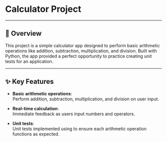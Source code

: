 # Calculator Project

---

## 🚀 Overview

This project is a simple calculator app designed to perform basic arithmetic operations like addition, subtraction, multiplication, and division. Built with Python, the app provided a perfect opportunity to practice creating unit tests for an application.

---

## ✨ Key Features

- **Basic arithmetic operations**:  
  Perform addition, subtraction, multiplication, and division on user input.

- **Real-time calculation**:  
  Immediate feedback as users input numbers and operators.

- **Unit tests**:  
  Unit tests implemented using to ensure each arithmetic operation functions as expected.
